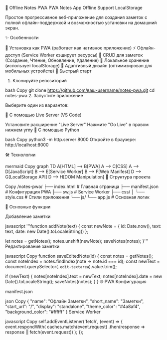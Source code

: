 📝 Offline Notes PWA
PWA Notes App
Offline Support
LocalStorage

Простое прогрессивное веб-приложение для создания заметок с полной офлайн-поддержкой и возможностью установки на домашний экран.

✨ Особенности

📲 Установка как PWA (работает как нативное приложение)
⚡ Офлайн-доступ (Service Worker кэширует ресурсы)
📝 CRUD для заметок (Создание, Чтение, Обновление, Удаление)
💾 Локальное хранение (использует localStorage)
📱 Адаптивный дизайн (оптимизирован для мобильных устройств)
🚀 Быстрый старт

1. Клонируйте репозиторий

bash
Copy
git clone https://github.com/ваш-username/notes-pwa.git
cd notes-pwa
2. Запустите приложение

Выберите один из вариантов:

🔹 С помощью Live Server (VS Code)

Установите расширение "Live Server"
Нажмите "Go Live" в правом нижнем углу
🔹 С помощью Python

bash
Copy
python3 -m http.server 8000
Откройте в браузере: http://localhost:8000

🛠 Технологии

mermaid
Copy
graph TD
    A[HTML] --> B[PWA]
    A --> C[CSS]
    A --> D[JavaScript]
    B --> E[Service Worker]
    B --> F[Web Manifest]
    D --> G[LocalStorage API]
    D --> H[DOM Manipulation]
📂 Структура проекта

Copy
/notes-pwa/
├── index.html        # Главная страница
├── manifest.json     # Конфигурация PWA
├── sw.js             # Service Worker
├── css/
│   └── style.css     # Стили приложения
└── js/
    └── app.js        # Основная логик

🔧 Основные функции

Добавление заметки

javascript
'''function addNote(text) {
  const newNote = {
    id: Date.now(),
    text: text,
    date: new Date().toLocaleString()
  };
  
  let notes = getNotes();
  notes.unshift(newNote);
  saveNotes(notes);
}'''
Редактирование заметки

javascript
Copy
function saveEditedNote(id) {
  const notes = getNotes();
  const noteIndex = notes.findIndex(note => note.id === id);
  const newText = document.querySelector(`.edit-textarea`).value.trim();
  
  if (newText) {
    notes[noteIndex].text = newText;
    notes[noteIndex].date = new Date().toLocaleString();
    saveNotes(notes);
  }
}
🌐 PWA Конфигурация

manifest.json

json
Copy
{
  "name": "Офлайн Заметки",
  "short_name": "Заметки",
  "start_url": "/",
  "display": "standalone",
  "theme_color": "#4a8af4",
  "background_color": "#ffffff"
}
Service Worker

javascript
Copy
self.addEventListener('fetch', (event) => {
  event.respondWith(
    caches.match(event.request)
      .then(response => response || fetch(event.request))
  );
});
